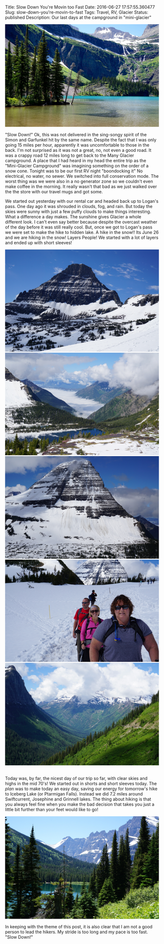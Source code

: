 Title: Slow Down You're Movin too Fast
Date: 2016-06-27 17:57:55.360477
Slug: slow-down-you're-movin-to-fast
Tags: Travel, RV, Glacier
Status: published
Description: Our last days at the campground in "mini-glacier"

![Grinnell Lake and Glcier](/images/Glacier/grinnell_lake.jpeg)

"Slow Down!" Ok, this was not delivered in the sing-songy spirit of the Simon and Garfunkel hit by the same name.  Despite the fact that I was only going 15 miles per hour, apparently it was uncomfortable to those in the back.  I'm not surprised as it was not a great, no, not even a good road.  It was a crappy road 12 miles long to get back to the Many Glacier campground.  A place that I had heard in my head the entire trip as the "Mini-Glacier Campground" was imagining something on the order of a snow cone.  Tonight was to be our first RV night "boondocking it" No electrical, no water, no sewer.  We switched into full conservation mode.  The worst thing was we were also in a no generator zone so we couldn't even make coffee in the morning.  It really wasn't that bad as we just walked over the the store with our travel mugs and got some. 

We started out yesterday with our rental car and headed back up to Logan's pass.  One day ago it was shrouded in clouds, fog, and rain.  But today the skies were sunny with just a few puffy clouds to make things interesting.  What a difference a day makes.  The sunshine gives Glacier a whole different look.  I can't even say better because despite the overcast weather of the day before it was still really cool.  But, once we got to Logan's pass we were set to make the hike to hidden lake.  A hike in the snow!!  Its June 26 and we are hiking in the snow!  Layers People!  We started with a lot of layers and ended up with short sleeves!

<div class="cycle-slideshow" 
    data-cycle-fx=scrollHorz
    data-cycle-auto-height=container
    data-cycle-caption="#adv-custom-caption"
    data-cycle-caption-template="Slide {{slideNum}}: {{cycleTitle}}">
    
  <img src="/images/Glacier/hidden_lake_trail.jpeg" data-cycle-title="Trail to hidden lake">
  <img src="/images/Glacier/hidden_lake.jpeg" data-cycle-title="Hidden Lake with cloud filled valley beyond">
  <img src="/images/Glacier/glacier_mountain.jpeg" data-cycle-title="Glacier Mountain">  
  <img src="/images/Glacier/back_from_hl.jpeg" data-cycle-title="Layers off">
  <img src="/images/Glacier/sunny_valley.jpeg" data-cycle-title="What a difference a day makes">
</div>
<div id="adv-custom-caption" class="center"></div>
<br />

Today was, by far, the nicest day of our trip so far, with clear skies and highs in the mid 70's!  We started out in shorts and short sleeves today.  The *plan* was to make today an easy day, saving our energy for tomorrow's hike to Iceberg Lake (or Ptarmigan Falls).  Instead we did 7.2  miles around Swiftcurrent, Josephine and Grinnell lakes.  The thing about hiking is that you always feel fine when you make the bad decision that takes you just a little bit further than your feet would like to go!

![swiftcurrent](/images/Glacier/swiftcurrent_lake.jpeg)



In keeping with the theme of this post, it is also clear that I am not a good person to lead the hikers. My stride is too long and my pace is too fast.  "Slow Down!"

